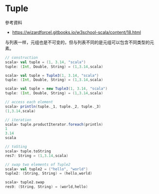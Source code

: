 # Tuple

參考資料
 - https://wizardforcel.gitbooks.io/w3school-scala/content/18.html

与列表一样，元组也是不可变的，但与列表不同的是元组可以包含不同类型的元素。

```scala
// construction
scala> val tuple = (1, 3.14, "scala")
tuple: (Int, Double, String) = (1,3.14,scala)

scala> val tuple = Tuple3(1, 3.14, "scala")
tuple: (Int, Double, String) = (1,3.14,scala)

scala> val tuple = new Tuple3(1, 3.14, "scala")
tuple: (Int, Double, String) = (1,3.14,scala)

// access each element
scala> println(tuple._1, tuple._2, tuple._3)
(1,3.14,scala)

// iteration
scala> tuple.productIterator.foreach(println)
1
3.14
scala

// toSting
scala> tuple.toString
res7: String = (1,3.14,scala)

// swap two elements of Tuple2
scala> val tuple2 = ("hello", "world")
tuple2: (String, String) = (hello,world)

scala> tuple2.swap
res9: (String, String) = (world,hello)
```
